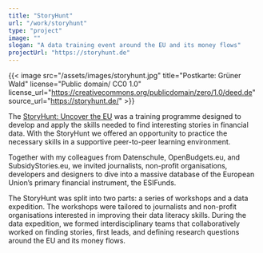 ```yaml
---
title: "StoryHunt"
url: "/work/storyhunt"
type: "project"
image: ""
slogan: "A data training event around the EU and its money flows"
projectUrl: "https://storyhunt.de"
---
```


{{< image src="/assets/images/storyhunt.jpg" title="Postkarte: Grüner Wald" license="Public domain/ CC0 1.0" license_url="https://creativecommons.org/publicdomain/zero/1.0/deed.de" source_url="https://storyhunt.de/" >}}

The [StoryHunt: Uncover the EU](https://storyhunt.de) was a training programme designed to develop and apply the skills needed to find interesting stories in financial data. With the StoryHunt we offered an opportunity to practice the necessary skills in a supportive peer-to-peer learning environment.

Together with my colleagues from Datenschule, OpenBudgets.eu, and SubsidyStories.eu, we invited journalists, non-profit organisations, developers and designers to dive into a massive database of the European Union’s primary financial instrument, the ESIFunds.

The StoryHunt was split into two parts: a series of workshops and a data expedition. The workshops were tailored to journalists and non-profit organisations interested in improving their data literacy skills. During the data expedition, we formed interdisciplinary teams that collaboratively worked on finding stories, first leads, and defining research questions around the EU and its money flows.

